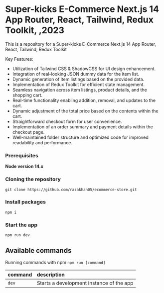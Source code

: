 # Super-kicks E-Commerce  Next.js 14 App Router, React, Tailwind, Redux Toolkit, ,2023



This is a repository for a Super-kicks E-Commerce  Next.js 14 App Router, React, Tailwind, Redux Toolkit

Key Features:

- Utilization of Tailwind CSS & ShadowCSS for UI design enhancement.
- Integration of real-looking JSON dummy data for the item list.
- Dynamic generation of item listings based on the provided data.
- Implementation of Redux Toolkit for efficient state management.
- Seamless navigation across item listings, product details, and the shopping cart.
- Real-time functionality enabling addition, removal, and updates to the cart.
- Dynamic adjustment of the total price based on the contents within the cart.
- Straightforward checkout form for user convenience.
- Implementation of an order summary and payment details within the checkout page.
- Well-maintained folder structure and optimized code for improved readability and performance.

### Prerequisites

**Node version 14.x**

### Cloning the repository

```shell
git clone https://github.com/razakhan05/ecommerce-store.git
```

### Install packages

```shell
npm i
```

### Start the app

```shell
npm run dev
```

## Available commands

Running commands with npm `npm run [command]`

| command         | description                              |
| :-------------- | :--------------------------------------- |
| `dev`           | Starts a development instance of the app |